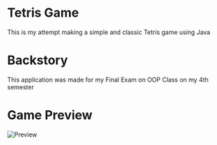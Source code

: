 # Tetris Game 
This is my attempt making a simple and classic Tetris game using Java

# Backstory
This application was made for my Final Exam on OOP Class on my 4th semester

# Game Preview
![Preview](https://i.imgur.com/KIYUC6D.gif)

